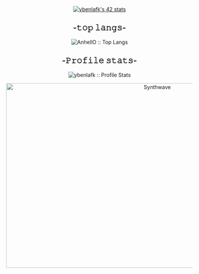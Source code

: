 <div align="center" ><a href="https://github.com/oakoudad/badge42"><img src="https://badge.mediaplus.ma/binary/ybenlafk" alt="ybenlafk's 42 stats" /></a></div>

<h2 align="center" >-𝚝𝚘𝚙 𝚕𝚊𝚗𝚐𝚜-</h2>

<p align="center"><img src="https://github-readme-stats.vercel.app/api/top-langs/?username=ybenlafk&langs_count=10&theme=tokyonight&layout=compact" alt="AnhellO :: Top Langs" /></p>

<h2 align="center">-𝙿𝚛𝚘𝚏𝚒𝚕𝚎 𝚜𝚝𝚊𝚝𝚜-</h2>

<p align="center"><img src="https://github-readme-stats.vercel.app/api?username=ybenlafk&show_icons=true&theme=synthwave" alt="ybenlafk :: Profile Stats" /></p>

<p align="center"><img src="https://thumbs.gfycat.com/GoodnaturedFondGaur-size_restricted.gif" alt="Synthwave" height="500" width="800"></p>
